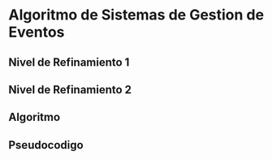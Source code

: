 # Algoritmo de Sistemas de Gestion de Eventos

## Nivel de Refinamiento 1

## Nivel de Refinamiento 2

## Algoritmo

## Pseudocodigo
